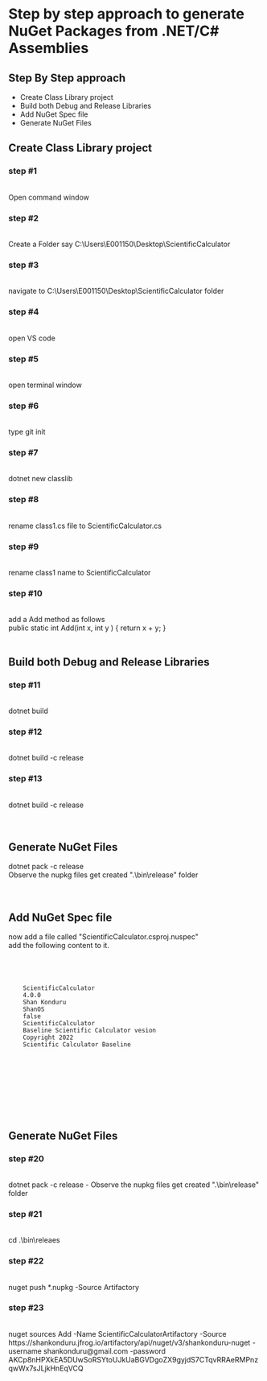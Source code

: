 <h1>Step by step approach to generate NuGet Packages from .NET/C# Assemblies</h1>

<h2>Step By Step approach</h2>
<ul>
  <li>Create Class Library project</li>
  <li>Build both Debug and Release Libraries</li>
  <li>Add NuGet Spec file</li>
  <li>Generate NuGet Files</li>
</ul>


<h2>Create Class Library project</h2>
<h3>step #1</h3><br>Open command window<br>
<h3>step #2</h3><br>Create a Folder say C:\Users\E001150\Desktop\ScientificCalculator<br> 
<h3>step #3</h3><br>navigate to C:\Users\E001150\Desktop\ScientificCalculator folder <br>
<h3>step #4</h3><br>open VS code <br>
<h3>step #5</h3><br>open terminal window<br> 
<h3>step #6</h3><br>type git init <br>
<h3>step #7</h3><br>dotnet new classlib<br> 
<h3>step #8</h3><br>rename class1.cs file to ScientificCalculator.cs<br> 
<h3>step #9</h3><br>rename class1 name to ScientificCalculator <br>
<h3>step #10</h3><br>add a Add method as follows <br>
public static int Add(int x, int y )
{ return x + y; } 
<br>
<br>
<h2>Build both Debug and Release Libraries</h2>
<h3>step #11</h3><br>dotnet build <br>
<h3>step #12</h3><br>dotnet build -c release <br>
<h3>step #13</h3><br>dotnet build -c release <br>
<br>
<br>
<h2>Generate NuGet Files</h2>
dotnet pack -c release <br>
Observe the nupkg files get created ".\bin\release" folder <br>
<br>
<br>
<h2>Add NuGet Spec file</h2>
now add a file called "ScientificCalculator.csproj.nuspec"<br> 
add the following content to it.<br>
<pre>
<code>
<?xml version="1.0"?>
<package>
  <metadata>
    <id>ScientificCalculator</id>
    <version>4.0.0</version>
    <authors>Shan Konduru</authors>
    <owners>ShanOS</owners>
    <requireLicenseAcceptance>false</requireLicenseAcceptance>
    <description>ScientificCalculator</description>
    <releaseNotes>Baseline Scientific Calculator vesion</releaseNotes>
    <copyright>Copyright 2022</copyright>
    <tags>Scientific Calculator Baseline</tags>
  </metadata>
  <files>
    <file src="bin\release\net7.0\*.*" target="net7.0" />
  </files>
</package>
</pre>
</code>
<br>
<br>
<h2>Generate NuGet Files</h2>
<h3>step #20</h3><br>dotnet pack -c release - Observe the nupkg files get created ".\bin\release" folder <br>
<h3>step #21</h3><br>cd .\bin\releaes<br>
<h3>step #22</h3><br>nuget push *.nupkg -Source Artifactory<br>
<h3>step #23</h3><br>nuget sources Add -Name ScientificCalculatorArtifactory -Source https://shankonduru.jfrog.io/artifactory/api/nuget/v3/shankonduru-nuget -username shankonduru@gmail.com -password AKCp8nHPXkEA5DUwSoRSYtoUJkUaBGVDgoZX9gyjdS7CTqvRRAeRMPnzqwWx7sJLjkHnEqVCQ<br>
